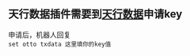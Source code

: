 ## 天行数据插件需要到[天行数据](https://www.tianapi.com/ "天行数据")申请key
申请后，机器人回复  
```set otto txdata 这里填你的key值```
